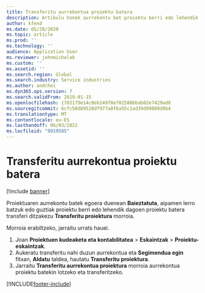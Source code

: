 ```yaml
---
title: Transferitu aurrekontua proiektu batera
description: Artikulu honek aurrekontu bat proiektu berri edo lehendik dagoen batera transferitzeari buruzko informazioa eskaintzen du.
author: kfend
ms.date: 05/28/2020
ms.topic: article
ms.prod: ''
ms.technology: ''
audience: Application User
ms.reviewer: johnmichalak
ms.custom: ''
ms.assetid: ''
ms.search.region: Global
ms.search.industry: Service industries
ms.author: andchoi
ms.dyn365.ops.version: 7
ms.search.validFrom: 2019-01-15
ms.openlocfilehash: 1702179e14c0eb149f8e7025886bab02e7429ad8
ms.sourcegitcommit: 6cfc50d89528df977a8f6a55c1ad39d99800d9b4
ms.translationtype: MT
ms.contentlocale: eu-ES
ms.lasthandoff: 06/03/2022
ms.locfileid: "8919585"
---
```

# <a name="transfer-a-quotation-to-a-project"></a>Transferitu aurrekontua proiektu batera

[!include [banner](../includes/banner.md)]

Proiektuaren aurrekontu batek egoera duenean **Baieztatuta**, aipamen lerro batzuk edo guztiak proiektu berri edo lehendik dagoen proiektu batera transferi ditzakezu **Transferitu proiektura** morroia. 

Morroia erabiltzeko, jarraitu urrats hauei.

1. Joan **Proiektuen kudeaketa eta kontabilitatea** > **Eskaintzak** > **Proiektu-eskaintzak**.
2. Aukeratu transferitu nahi duzun aurrekontua eta **Segimendua egin** fitxan, **Aldatu** taldea, hautatu **Transferitu proiektura**.
3. Jarraitu **Transferitu aurrekontua proiektura** morroia aurrekontua proiektu batekin lotzeko eta transferitzeko.


[!INCLUDE[footer-include](../includes/footer-banner.md)]